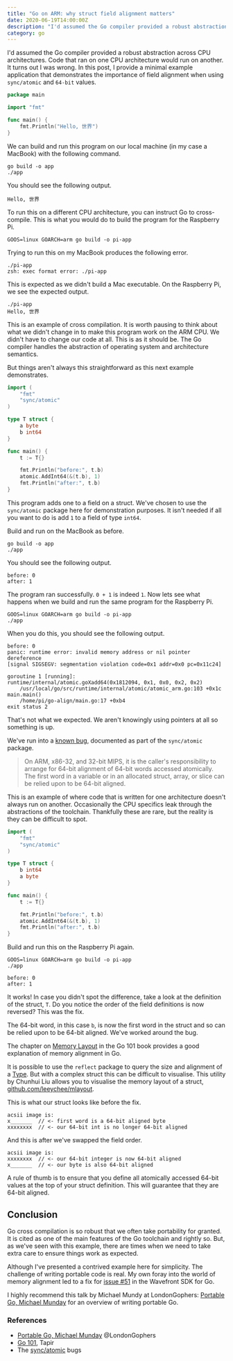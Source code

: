 ```yaml
---
title: "Go on ARM: why struct field alignment matters"
date: 2020-06-19T14:00:00Z
description: "I'd assumed the Go compiler provided a robust abstraction across CPU architectures. Code that ran on one CPU architecture would run on another. It turns out I was wrong. In this post, I provide a minimal example application that demonstrates the importance of field alignment when using `sync/atomic` and `64-bit` values."
category: go
---
```


I'd assumed the Go compiler provided a robust abstraction across CPU architectures. Code that ran on one CPU architecture would run on another. It turns out I was wrong. In this post, I provide a minimal example application that demonstrates the importance of field alignment when using `sync/atomic` and `64-bit` values.


```go
package main

import "fmt"

func main() {
	fmt.Println("Hello, 世界")
}
```

We can build and run this program on our local machine (in my case a MacBook) with the following command.

```plain
go build -o app
./app
```

You should see the following output.

```plain
Hello, 世界
```

To run this on a different CPU architecture, you can instruct Go to cross-compile. This is what you would do to build the program for the Raspberry Pi.

```plain
GOOS=linux GOARCH=arm go build -o pi-app
```

Trying to run this on my MacBook produces the following error.

```plain
./pi-app
zsh: exec format error: ./pi-app
```

This is expected as we didn't build a Mac executable. On the Raspberry Pi, we see the expected output.

```plain
./pi-app
Hello, 世界
```


This is an example of cross compilation. It is worth pausing to think about what we didn't change in to make this program work on the ARM CPU. We didn't have to change our code at all. This is as it should be. The Go compiler handles the abstraction of operating system and architecture semantics.

But things aren't always this straightforward as this next example demonstrates.

```go
import (
	"fmt"
	"sync/atomic"
)

type T struct {
	a byte
	b int64
}

func main() {
	t := T{}

	fmt.Println("before:", t.b)
	atomic.AddInt64(&(t.b), 1)
	fmt.Println("after:", t.b)
}
```

This program adds one to a field on a struct. We've chosen to use the `sync/atomic` package here for demonstration purposes. It isn't needed if all you want to do is add `1` to a field of type `int64`.

Build and run on the MacBook as before.

```plain
go build -o app
./app
```

You should see the following output.

```plain
before: 0
after: 1
```

The program ran successfully. `0 + 1` is indeed `1`. Now lets see what happens when we build and run the same program for the Raspberry Pi.

```plain
GOOS=linux GOARCH=arm go build -o pi-app
./app
```

When you do this, you should see the following output.

```plain
before: 0
panic: runtime error: invalid memory address or nil pointer dereference
[signal SIGSEGV: segmentation violation code=0x1 addr=0x0 pc=0x11c24]

goroutine 1 [running]:
runtime/internal/atomic.goXadd64(0x1812094, 0x1, 0x0, 0x2, 0x2)
	/usr/local/go/src/runtime/internal/atomic/atomic_arm.go:103 +0x1c
main.main()
	/home/pi/go-align/main.go:17 +0xb4
exit status 2
```

That's not what we expected. We aren't knowingly using pointers at all so something is up.

We've run into a [known bug](https://golang.org/pkg/sync/atomic/#pkg-note-BUG), documented as part of the `sync/atomic` package.

> On ARM, x86-32, and 32-bit MIPS, it is the caller's responsibility to arrange for 64-bit alignment of 64-bit words accessed atomically. The first word in a variable or in an allocated struct, array, or slice can be relied upon to be 64-bit aligned.

This is an example of where code that is written for one architecture doesn't always run on another. Occasionally the CPU specifics leak through the abstractions of the toolchain. Thankfully these are rare, but the reality is they can be difficult to spot.

```go
import (
	"fmt"
	"sync/atomic"
)

type T struct {
	b int64
	a byte
}

func main() {
	t := T{}

	fmt.Println("before:", t.b)
	atomic.AddInt64(&(t.b), 1)
	fmt.Println("after:", t.b)
}
```

Build and run this on the Raspberry Pi again.

```plain
GOOS=linux GOARCH=arm go build -o pi-app
./app
```

```plain
before: 0
after: 1
```

It works! In case you didn't spot the difference, take a look at the definition of the struct, `T`. Do you notice the order of the field definitions is now reversed? This was the fix.

The 64-bit word, in this case `b`, is now the first word in the struct and so can be relied upon to be 64-bit aligned. We've worked around the bug.

The chapter on [Memory Layout](https://go101.org/article/memory-layout.html) in the Go 101 book provides a good explanation of memory alignment in Go.

It is possible to use the `reflect` package to query the size and alignment of a [Type](https://golang.org/pkg/reflect/#Type). But with a complex struct this can be difficult to visualise. This utility by Chunhui Liu allows you to visualise the memory layout of a struct, [github.com/leeychee/mlayout](https://github.com/leeychee/mlayout).

This is what our struct looks like before the fix.

```plain
acsii image is: 
x_______  // <- first word is a 64-bit aligned byte
xxxxxxxx  // <- our 64-bit int is no longer 64-bit aligned
```

And this is after we've swapped the field order.

```plain
acsii image is: 
xxxxxxxx  // <- our 64-bit integer is now 64-bit aligned
x_______  // <- our byte is also 64-bit aligned
```

A rule of thumb is to ensure that you define all atomically accessed 64-bit values at the top of your struct definition. This will guarantee that they are 64-bit aligned.

## Conclusion

Go cross compilation is so robust that we often take portability for granted. It is cited as one of the main features of the Go toolchain and rightly so. But, as we've seen with this example, there are times when we need to take extra care to ensure things work as expected.

Although I've presented a contrived example here for simplicity. The challenge of writing portable code is real. My own foray into the world of memory alignment led to a fix for [issue #51](https://github.com/wavefrontHQ/wavefront-sdk-go/issues/51) in the Wavefront SDK for Go.

I highly recommend this talk by Michael Mundy at LondonGophers: [Portable Go, Michael Munday](https://youtu.be/WlW1CS6A_8o?t=1078) for an overview of writing portable Go.

### References

* [Portable Go, Michael Munday](https://youtu.be/WlW1CS6A_8o?t=1078) @LondonGophers
* [Go 101](https://go101.org/article/101.html), Tapir
* The [sync/atomic](https://golang.org/pkg/sync/atomic/#pkg-note-BUG) bugs
